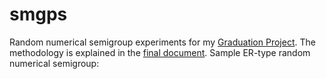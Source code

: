 # smgps

Random numerical semigroup experiments for my [Graduation Project](https://github.com/smoralesduarte/GraduationProject). The methodology is explained in the [final document](https://github.com/smoralesduarte/GraduationProject/blob/main/thesis.pdf). Sample ER-type random numerical semigroup: 
